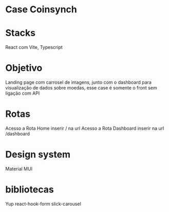 # Case Coinsynch

# Stacks 
React com Vite, Typescript 

# Objetivo 
Landing page com carrosel de imagens, junto com o dashboard para visualização de dados sobre moedas, esse case é somente o front sem ligação com API 

# Rotas 
Acesso a Rota Home inserir / na url 
Acesso a Rota Dashboard inserir na url /dashboard

# Design system
Material MUI 

# bibliotecas 
Yup 
react-hook-form 
slick-carousel
